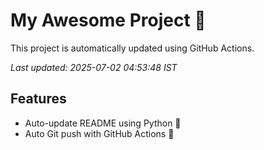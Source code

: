 # My Awesome Project 🚀

This project is automatically updated using GitHub Actions.

_Last updated: 2025-07-02 04:53:48 IST_

## Features
- Auto-update README using Python 🐍
- Auto Git push with GitHub Actions 🤖

